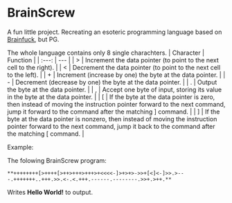 # BrainScrew

A fun little project. 
Recreating an esoteric programming language based on [Brainfuck](https://en.wikipedia.org/wiki/Brainfuck), but PG.

The whole language contains only 8 single charachters.
| Character | Function |
| :---: | --- |
| > | Increment the data pointer (to point to the next cell to the right). |
| < | Decrement the data pointer (to point to the next cell to the left). |
| + | Increment (increase by one) the byte at the data pointer. |
| - | Decrement (decrease by one) the byte at the data pointer. |
| . | Output the byte at the data pointer. |
| , | Accept one byte of input, storing its value in the byte at the data pointer. |
| [ | If the byte at the data pointer is zero, then instead of moving the instruction pointer forward to the next command, jump it forward to the command after the matching ] command. |
| ] | If the byte at the data pointer is nonzero, then instead of moving the instruction pointer forward to the next command, jump it back to the command after the matching [ command. |

Example:

The folowing BrainScrew program: 
```
**++++++++[>++++[>++>+++>+++>+<<<<-]>+>+>->>+[<]<-]>>.>---.+++++++..+++.>>.<-.<.+++.------.--------.>>+.>++.**
```
Writes **Hello World!** to output.
